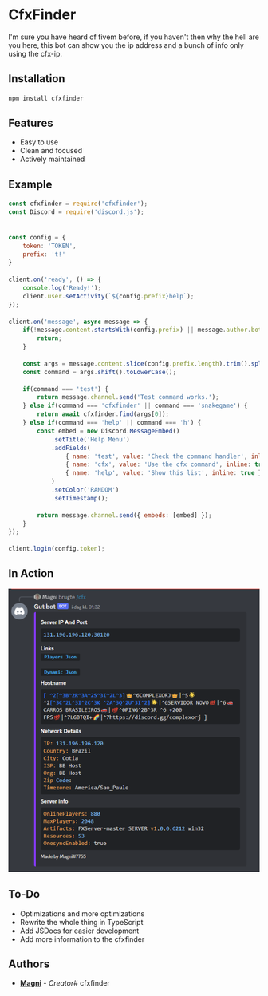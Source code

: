 # CfxFinder

I'm sure you have heard of fivem before, if you haven't then why the hell are you here, this bot can show you the ip address and a bunch of info only using the cfx-ip.

## Installation

```bash
npm install cfxfinder
```

## Features
- Easy to use
- Clean and focused
- Actively maintained

## Example
```js
const cfxfinder = require('cfxfinder');
const Discord = require('discord.js');


const config = {
    token: 'TOKEN',
    prefix: 't!'
}

client.on('ready', () => {
    console.log('Ready!');
    client.user.setActivity(`${config.prefix}help`);
});

client.on('message', async message => {
    if(!message.content.startsWith(config.prefix) || message.author.bot) {
        return;
    }

    const args = message.content.slice(config.prefix.length).trim().split(/ +/);
    const command = args.shift().toLowerCase();

    if(command === 'test') {
        return message.channel.send('Test command works.');
    } else if(command === 'cfxfinder' || command === 'snakegame') {
        return await cfxfinder.find(args[0]);
    } else if(command === 'help' || command === 'h') {
        const embed = new Discord.MessageEmbed()
            .setTitle('Help Menu')
            .addFields(
                { name: 'test', value: 'Check the command handler', inline: true },
                { name: 'cfx', value: 'Use the cfx command', inline: true },
                { name: 'help', value: 'Show this list', inline: true }
            )
            .setColor('RANDOM')
            .setTimestamp();

        return message.channel.send({ embeds: [embed] });
    }
});

client.login(config.token);
```

## In Action
![1](/images/1.PNG)

## To-Do
- Optimizations and more optimizations
- Rewrite the whole thing in TypeScript
- Add JSDocs for easier development
- Add more information to the cfxfinder

## Authors
* **[Magni](https://github.com/lolmynamefg)** - *Creator*# cfxfinder 
